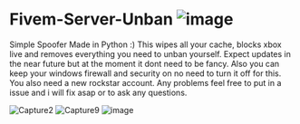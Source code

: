 # Fivem-Server-Unban                                              ![image](https://user-images.githubusercontent.com/116701630/198017571-2b5e803e-a037-4547-8796-50d45ec2a835.png)

Simple Spoofer Made in Python :) This wipes all your cache, blocks xbox live and removes everything you need to unban yourself.
Expect updates in the near future but at the moment it dont need to be fancy.
Also you can keep your windows firewall and security on no need to turn it off for this.
You also need a new rockstar account.
Any problems feel free to put in a issue and i will fix asap or to ask any questions.

![Capture2](https://user-images.githubusercontent.com/116701630/198207647-f7ec62e7-e694-4ea1-bacb-5c58f6061948.PNG)
![Capture9](https://user-images.githubusercontent.com/116701630/198208733-cf4b3441-54ad-4dd3-a273-daf39ddb71bc.PNG)
![image](https://user-images.githubusercontent.com/116701630/198018181-5a976f72-2158-4310-9c98-a8f32a7c8273.png)

